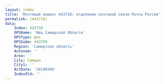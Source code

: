 ```yaml
---
layout: index
title: 'Почтовый индекс 443710: отделение почтовой связи Почты России'
permalink: /443710/
data:
    Index: 443710
    OPSName: 'Ивц Самарской Области'
    OPSType: Цех
    OPSSubm: 443700
    Region: 'Самарская область'
    Autonom: ''
    Area: ''
    City: Самара
    City1: ''
    ActDate: '20190306'
    IndexOld: ''
---
```

